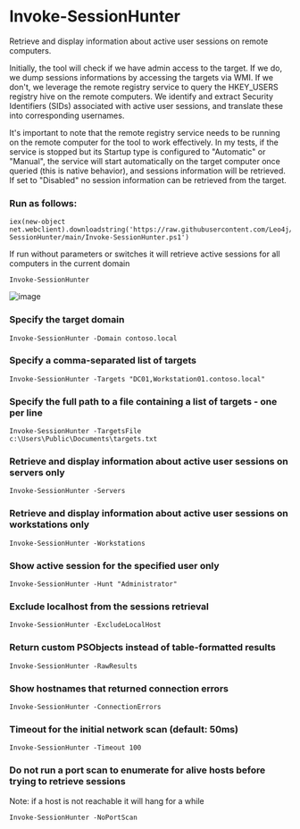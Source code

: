 # Invoke-SessionHunter
Retrieve and display information about active user sessions on remote computers.

Initially, the tool will check if we have admin access to the target. If we do, we dump sessions informations by accessing the targets via WMI. If we don't, we leverage the remote registry service to query the HKEY_USERS registry hive on the remote computers. We identify and extract Security Identifiers (SIDs) associated with active user sessions, and translate these into corresponding usernames.

It's important to note that the remote registry service needs to be running on the remote computer for the tool to work effectively. In my tests, if the service is stopped but its Startup type is configured to "Automatic" or "Manual", the service will start automatically on the target computer once queried (this is native behavior), and sessions information will be retrieved. If set to "Disabled" no session information can be retrieved from the target.

### Run as follows:

```
iex(new-object net.webclient).downloadstring('https://raw.githubusercontent.com/Leo4j/Invoke-SessionHunter/main/Invoke-SessionHunter.ps1')
```

If run without parameters or switches it will retrieve active sessions for all computers in the current domain

```
Invoke-SessionHunter
```

![image](https://github.com/Leo4j/Invoke-SessionHunter/assets/61951374/ade5b58f-83fa-45b8-ad27-c7e3b20867c8)

### Specify the target domain

```
Invoke-SessionHunter -Domain contoso.local
```

### Specify a comma-separated list of targets

```
Invoke-SessionHunter -Targets "DC01,Workstation01.contoso.local"
```
	
### Specify the full path to a file containing a list of targets - one per line

```
Invoke-SessionHunter -TargetsFile c:\Users\Public\Documents\targets.txt
```

### Retrieve and display information about active user sessions on servers only

```
Invoke-SessionHunter -Servers
```

### Retrieve and display information about active user sessions on workstations only

```
Invoke-SessionHunter -Workstations
```
	
### Show active session for the specified user only

```
Invoke-SessionHunter -Hunt "Administrator"
```

### Exclude localhost from the sessions retrieval

```
Invoke-SessionHunter -ExcludeLocalHost
```

### Return custom PSObjects instead of table-formatted results

```
Invoke-SessionHunter -RawResults
```

### Show hostnames that returned connection errors

```
Invoke-SessionHunter -ConnectionErrors
```

### Timeout for the initial network scan (default: 50ms)

```
Invoke-SessionHunter -Timeout 100
```

### Do not run a port scan to enumerate for alive hosts before trying to retrieve sessions

Note: if a host is not reachable it will hang for a while

```
Invoke-SessionHunter -NoPortScan
```
